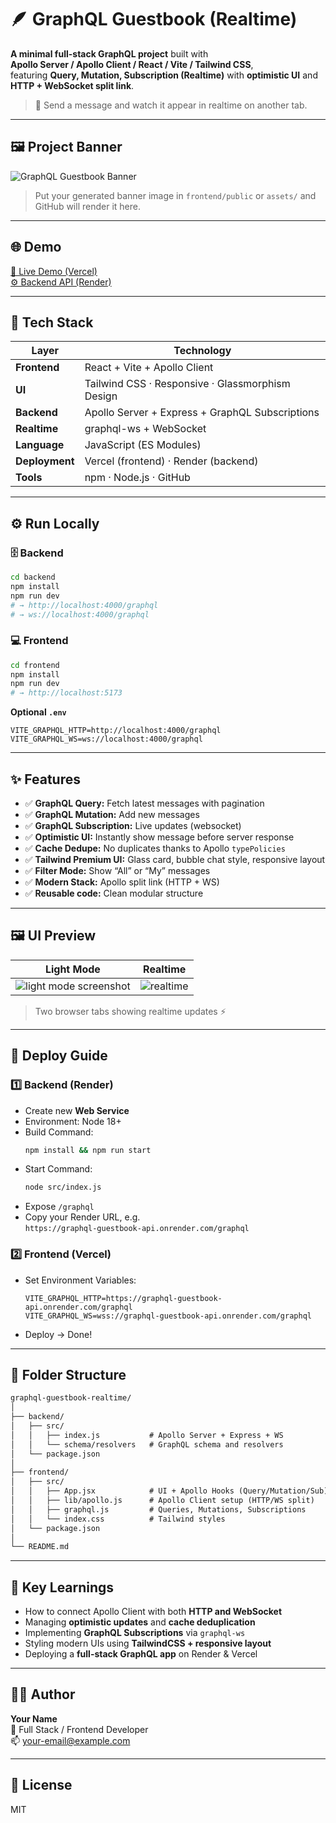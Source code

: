 # 🪶 GraphQL Guestbook (Realtime)

**A minimal full-stack GraphQL project** built with  
**Apollo Server / Apollo Client / React / Vite / Tailwind CSS**,  
featuring **Query, Mutation, Subscription (Realtime)** with **optimistic UI** and **HTTP + WebSocket split link**.

> 💬 Send a message and watch it appear in realtime on another tab.

---

## 🖼 Project Banner

![GraphQL Guestbook Banner](./assets/banner.png)

> Put your generated banner image in `frontend/public` or `assets/` and GitHub will render it here.

---

## 🌐 Demo

[🔗 Live Demo (Vercel)](https://your-vercel-app-url.vercel.app)  
[⚙️ Backend API (Render)](https://your-render-api-url.onrender.com/graphql)

---

## 🧱 Tech Stack

| Layer | Technology |
|-------|-------------|
| **Frontend** | React + Vite + Apollo Client |
| **UI** | Tailwind CSS · Responsive · Glassmorphism Design |
| **Backend** | Apollo Server + Express + GraphQL Subscriptions |
| **Realtime** | graphql-ws + WebSocket |
| **Language** | JavaScript (ES Modules) |
| **Deployment** | Vercel (frontend) · Render (backend) |
| **Tools** | npm · Node.js · GitHub |

---

## ⚙️ Run Locally

### 🗄 Backend

```bash
cd backend
npm install
npm run dev
# → http://localhost:4000/graphql
# → ws://localhost:4000/graphql
```

### 💻 Frontend

```bash
cd frontend
npm install
npm run dev
# → http://localhost:5173
```

**Optional `.env`**
```env
VITE_GRAPHQL_HTTP=http://localhost:4000/graphql
VITE_GRAPHQL_WS=ws://localhost:4000/graphql
```

---

## ✨ Features

- ✅ **GraphQL Query:** Fetch latest messages with pagination
- ✅ **GraphQL Mutation:** Add new messages
- ✅ **GraphQL Subscription:** Live updates (websocket)
- ✅ **Optimistic UI:** Instantly show message before server response
- ✅ **Cache Dedupe:** No duplicates thanks to Apollo `typePolicies`
- ✅ **Tailwind Premium UI:** Glass card, bubble chat style, responsive layout
- ✅ **Filter Mode:** Show “All” or “My” messages
- ✅ **Modern Stack:** Apollo split link (HTTP + WS)
- ✅ **Reusable code:** Clean modular structure

---

## 🖼 UI Preview

| Light Mode | Realtime |
|-------------|-----------|
| ![light mode screenshot](./screenshots/light.png) | ![realtime](./screenshots/realtime.gif) |

> Two browser tabs showing realtime updates ⚡

---

## 🚀 Deploy Guide

### 1️⃣ Backend (Render)
- Create new **Web Service**
- Environment: Node 18+
- Build Command:  
  ```bash
  npm install && npm run start
  ```
- Start Command:  
  ```bash
  node src/index.js
  ```
- Expose `/graphql`
- Copy your Render URL, e.g.  
  `https://graphql-guestbook-api.onrender.com/graphql`

### 2️⃣ Frontend (Vercel)
- Set Environment Variables:
  ```env
  VITE_GRAPHQL_HTTP=https://graphql-guestbook-api.onrender.com/graphql
  VITE_GRAPHQL_WS=wss://graphql-guestbook-api.onrender.com/graphql
  ```
- Deploy → Done!

---

## 📁 Folder Structure

```txt
graphql-guestbook-realtime/
│
├── backend/
│   ├── src/
│   │   ├── index.js           # Apollo Server + Express + WS
│   │   └── schema/resolvers   # GraphQL schema and resolvers
│   └── package.json
│
├── frontend/
│   ├── src/
│   │   ├── App.jsx            # UI + Apollo Hooks (Query/Mutation/Sub)
│   │   ├── lib/apollo.js      # Apollo Client setup (HTTP/WS split)
│   │   ├── graphql.js         # Queries, Mutations, Subscriptions
│   │   └── index.css          # Tailwind styles
│   └── package.json
│
└── README.md
```

---

## 🧠 Key Learnings

- How to connect Apollo Client with both **HTTP and WebSocket**
- Managing **optimistic updates** and **cache deduplication**
- Implementing **GraphQL Subscriptions** via `graphql-ws`
- Styling modern UIs using **TailwindCSS + responsive layout**
- Deploying a **full-stack GraphQL app** on Render & Vercel

---

## 🧑‍💻 Author

**Your Name**  
💼 Full Stack / Frontend Developer  
📫 your-email@example.com

---

## 🪪 License

MIT
